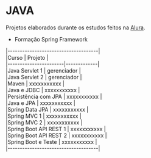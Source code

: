 # JAVA  

Projetos elaborados durante os estudos feitos na [Alura](https://www.alura.com.br/).

* Formação Spring Framework  


|-------------------------------------|   
|Curso                  | Projeto     |    
|-----------------------|-------------|   
|Java Servlet 1         | gerenciador |   
|Java Servlet 2         | gerenciador |   
|Maven                  | xxxxxxxxxxx |   
|Java e JDBC            | xxxxxxxxxxx |   
|Persistência com JPA   | xxxxxxxxxxx |   
|Java e JPA             | xxxxxxxxxxx |   
|Spring Data JPA        | xxxxxxxxxxx |   
|Spring MVC 1           | xxxxxxxxxxx |   
|Spring MVC 2           | xxxxxxxxxxx |   
|Spring Boot API REST 1 | xxxxxxxxxxx |   
|Spring Boot API REST 2 | xxxxxxxxxxx |   
|Spring Boot e Teste    | xxxxxxxxxxx |   
|-------------------------------------|   


